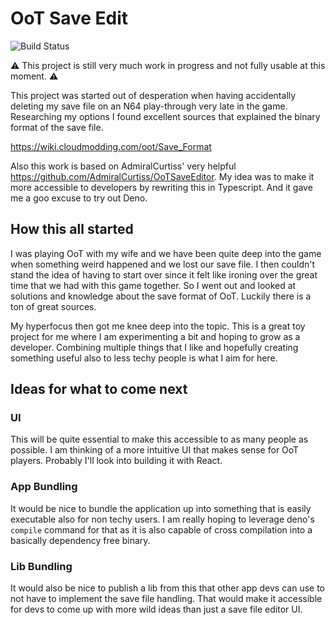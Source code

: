 # OoT Save Edit

![Build Status](https://github.com/calmez/oot-save-edit/actions/workflows/main.yml/badge.svg)

⚠️ This project is still very much work in progress and not fully usable at this moment. ⚠️

This project was started out of desperation when having accidentally deleting my
save file on an N64 play-through very late in the game. Researching my options I
found excellent sources that explained the binary format of the save file.

https://wiki.cloudmodding.com/oot/Save_Format

Also this work is based on AdmiralCurtiss' very helpful
https://github.com/AdmiralCurtiss/OoTSaveEditor. My idea was to make it more
accessible to developers by rewriting this in Typescript. And it gave me a goo
excuse to try out Deno.

## How this all started

I was playing OoT with my wife and we have been quite deep into the game when
something weird happened and we lost our save file. I then couldn't stand the
idea of having to start over since it felt like ironing over the great time that
we had with this game together. So I went out and looked at solutions and
knowledge about the save format of OoT. Luckily there is a ton of great sources.

My hyperfocus then got me knee deep into the topic. This is a great toy project
for me where I am experimenting a bit and hoping to grow as a developer.
Combining multiple things that I like and hopefully creating something useful
also to less techy people is what I aim for here.

## Ideas for what to come next

### UI

This will be quite essential to make this accessible to as many people as
possible. I am thinking of a more intuitive UI that makes sense for OoT players.
Probably I'll look into building it with React.

### App Bundling

It would be nice to bundle the application up into something that is easily
executable also for non techy users. I am really hoping to leverage deno's
`compile` command for that as it is also capable of cross compilation into a
basically dependency free binary.

### Lib Bundling

It would also be nice to publish a lib from this that other app devs can use to
not have to implement the save file handling. That would make it accessible for
devs to come up with more wild ideas than just a save file editor UI.

